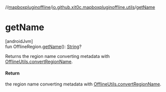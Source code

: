 //[mapboxpluginoffline](../../index.md)/[io.github.xit0c.mapboxpluginoffline.utils](index.md)/[getName](get-name.md)

# getName

[androidJvm]\
fun OfflineRegion.[getName](get-name.md)(): [String](https://kotlinlang.org/api/latest/jvm/stdlib/kotlin/-string/index.html)?

Returns the region name converting metadata with [OfflineUtils.convertRegionName](-offline-utils/convert-region-name.md).

#### Return

the region name converting metadata with [OfflineUtils.convertRegionName](-offline-utils/convert-region-name.md).
